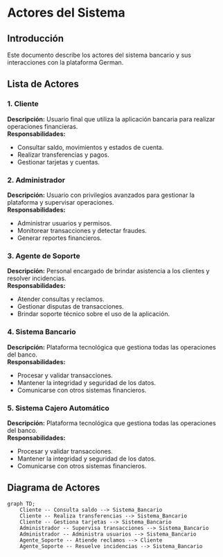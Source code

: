 # Actores del Sistema

## Introducción

Este documento describe los actores del sistema bancario y sus interacciones con la plataforma German.

## Lista de Actores

### 1. Cliente

**Descripción:** Usuario final que utiliza la aplicación bancaria para realizar operaciones financieras.  
**Responsabilidades:**

- Consultar saldo, movimientos y estados de cuenta.
- Realizar transferencias y pagos.
- Gestionar tarjetas y cuentas.

### 2. Administrador

**Descripción:** Usuario con privilegios avanzados para gestionar la plataforma y supervisar operaciones.  
**Responsabilidades:**

- Administrar usuarios y permisos.
- Monitorear transacciones y detectar fraudes.
- Generar reportes financieros.

### 3. Agente de Soporte

**Descripción:** Personal encargado de brindar asistencia a los clientes y resolver incidencias.  
**Responsabilidades:**

- Atender consultas y reclamos.
- Gestionar disputas de transacciones.
- Brindar soporte técnico sobre el uso de la aplicación.

### 4. Sistema Bancario

**Descripción:** Plataforma tecnológica que gestiona todas las operaciones del banco.  
**Responsabilidades:**

- Procesar y validar transacciones.
- Mantener la integridad y seguridad de los datos.
- Comunicarse con otros sistemas financieros.

### 5. Sistema Cajero Automático

**Descripción:** Plataforma tecnológica que gestiona todas las operaciones del banco.  
**Responsabilidades:**

- Procesar y validar transacciones.
- Mantener la integridad y seguridad de los datos.
- Comunicarse con otros sistemas financieros.


## Diagrama de Actores

```mermaid
graph TD;
    Cliente -- Consulta saldo --> Sistema_Bancario
    Cliente -- Realiza transferencias --> Sistema_Bancario
    Cliente -- Gestiona tarjetas --> Sistema_Bancario
    Administrador -- Supervisa transacciones --> Sistema_Bancario
    Administrador -- Administra usuarios --> Sistema_Bancario
    Agente_Soporte -- Atiende reclamos --> Cliente
    Agente_Soporte -- Resuelve incidencias --> Sistema_Bancario
```
